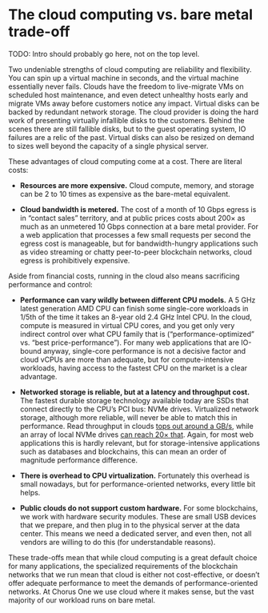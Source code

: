 # The cloud computing vs. bare metal trade-off

TODO: Intro should probably go here, not on the top level.

Two undeniable strengths of cloud computing are reliability and flexibility.
You can spin up a virtual machine in seconds,
and the virtual machine essentially never fails.
Clouds have the freedom to live-migrate VMs on scheduled host maintenance,
and even detect unhealthy hosts early and migrate VMs away
before customers notice any impact.
Virtual disks can be backed by redundant network storage.
The cloud provider is doing the hard work
of presenting virtually infallible disks to the customers.
Behind the scenes there are still fallible disks,
but to the guest operating system, IO failures are a relic of the past.
Virtual disks can also be resized on demand
to sizes well beyond the capacity of a single physical server.

These advantages of cloud computing come at a cost.
There are literal costs:

 * **Resources are more expensive.**
   Cloud compute, memory, and storage can be 2 to 10 times as expensive as the bare-metal equivalent.

 * **Cloud bandwidth is metered.**
   The cost of a month of 10 Gbps egress is in “contact sales” territory,
   and at public prices costs about 200× as much
   as an unmetered 10 Gbps connection at a bare metal provider.
   For a web application that processes a few small requests per second
   the egress cost is manageable,
   but for bandwidth-hungry applications such as video streaming
   or chatty peer-to-peer blockchain networks,
   cloud egress is prohibitively expensive.

Aside from financial costs,
running in the cloud also means sacrificing performance and control:

 * **Performance can vary wildly between different CPU models.**
   A 5 GHz latest generation AMD CPU can finish some single-core workloads
   in 1/5th of the time it takes an 8-year old 2.4 GHz Intel CPU.
   In the cloud, compute is measured in virtual CPU cores,
   and you get only very indirect control over what CPU family that is
   (“performance-optimized” vs. “best price-performance”).
   For many web applications that are IO-bound anyway,
   single-core performance is not a decisive factor and cloud vCPUs are more than adequate,
   but for compute-intensive workloads,
   having access to the fastest CPU on the market is a clear advantage.

 * **Networked storage is reliable, but at a latency and throughput cost.**
   The fastest durable storage technology available today
   are SSDs that connect directly to the CPU’s PCI bus: NVMe drives.
   Virtualized network storage, although more reliable,
   will never be able to match this in performance.
   Read throughput in clouds [tops out around a GB/s][gce-disk],
   while an array of local NVMe drives [can reach 20× that][intel-d7].
   Again, for most web applications this is hardly relevant,
   but for storage-intensive applications such as databases and blockchains,
   this can mean an order of magnitude performance difference.

 * **There is overhead to CPU virtualization.**
   Fortunately this overhead is small nowadays,
   but for performance-oriented networks, every little bit helps.

 * **Public clouds do not support custom hardware.**
   For some blockchains, we work with hardware security modules.
   These are small USB devices that we prepare,
   and then plug in to the physical server at the data center.
   This means we need a dedicated server, and even then,
   not all vendors are willing to do this (for understandable reasons).

These trade-offs mean that while cloud computing is a great default choice for many applications,
the specialized requirements of the blockchain networks that we run
mean that cloud is either not cost-effective,
or doesn’t offer adequate performance to meet the demands of performance-oriented networks.
At Chorus One we use cloud where it makes sense,
but the vast majority of our workload runs on bare metal.

[gce-disk]: https://cloud.google.com/compute/docs/disks/performance
[intel-d7]: https://www.anandtech.com/show/15860/intel-announces-d7-series-pcie-40-enterprise-ssds
